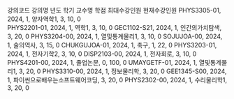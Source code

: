 강의코드 강의명 년도 학기 교수명 학점 최대수강인원 현재수강인원
PHYS3305-01, 2024, 1, 양자역학1, 3, 10, 0   
PHYS2201-01, 2024, 1, 역학1, 3, 10, 0
GEC1102-S21, 2024, 1, 인간의가치탐색, 3, 20, 0
PHYS3204-00, 2024, 1, 열및통계물리1, 3, 10, 0
SOJUJOA-00, 2024, 1, 술의역사, 3, 15, 0
CHUKGUJOA-01, 2024, 1, 축구, 1, 22, 0
PHYS3203-01, 2024, 1, 전자기학2, 3, 10, 0
DISP2103-00, 2024, 1, 전자회로, 3, 10, 0
PHYS4201-00, 2024, 1, 졸업논문, 0, 100, 0
UMAYGETF-01, 2024, 1, 열및통계물리1, 3, 20, 0
PHYS3310-00, 2024, 1, 정보물리학, 3, 20, 0
GEE1345-S00, 2024, 1, 파이썬으로배우는소프트웨어코딩, 3, 20, 0
PHYS2302-00, 2024, 1, 수리물리학1, 3, 20, 0